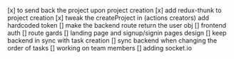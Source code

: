 [x] to send back the project upon project creation
[x] add redux-thunk to project creation
[x] tweak the createProject in (actions creators) add hardcoded token
[] make the backend route return the user obj
[] frontend auth
[] route gards
[] landing page and signup/signin pages design
[] keep backend in sync with task creation
[] sync backend when changing the order of tasks
[] working on team members
[] adding socket.io
